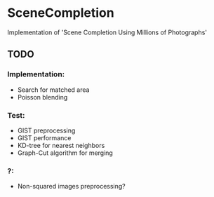 # SceneCompletion
Implementation of 'Scene Completion Using Millions of Photographs'


## TODO

### Implementation:

+	Search for matched area
+	Poisson blending

### Test:

+   GIST preprocessing
+   GIST performance
+	KD-tree for nearest neighbors
+   Graph-Cut algorithm for merging

### ?:

+   Non-squared images preprocessing?